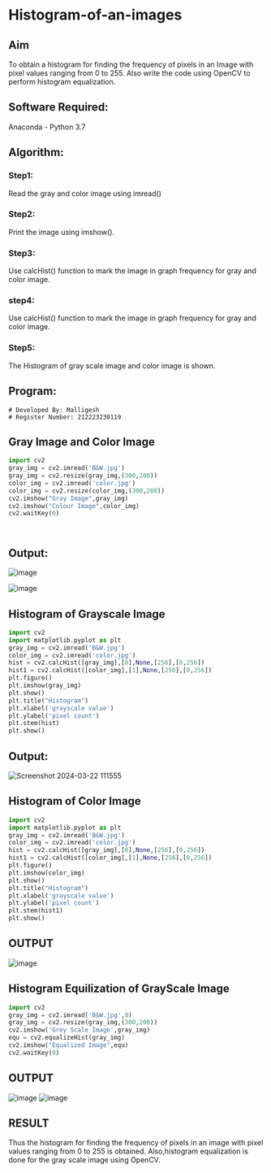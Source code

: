 # Histogram-of-an-images
## Aim
To obtain a histogram for finding the frequency of pixels in an Image with pixel values ranging from 0 to 255. Also write the code using OpenCV to perform histogram equalization.

## Software Required:
Anaconda - Python 3.7

## Algorithm:
### Step1:
Read the gray and color image using imread()

### Step2:
Print the image using imshow().



### Step3:
Use calcHist() function to mark the image in graph frequency for gray and color image.

### step4:
Use calcHist() function to mark the image in graph frequency for gray and color image.

### Step5:
The Histogram of gray scale image and color image is shown.


## Program:
```
# Developed By: Malligesh
# Register Number: 212223230119
```
## Gray Image and Color Image
```python
import cv2
gray_img = cv2.imread('B&W.jpg')
gray_img = cv2.resize(gray_img,(300,200))
color_img = cv2.imread('color.jpg')
color_img = cv2.resize(color_img,(300,200))
cv2.imshow("Gray Image",gray_img)
cv2.imshow("Colour Image",color_img)
cv2.waitKey(0)




```
## Output:

![image](https://github.com/Goutham2306/Histogram-of-an-images/assets/138971154/7d3555af-9ed8-4d92-b68d-152acf28d13b)


![image](https://github.com/Goutham2306/Histogram-of-an-images/assets/138971154/82ab73ad-bb90-4c6e-9040-d53249da5ca1)


## Histogram of Grayscale Image

``` python
import cv2
import matplotlib.pyplot as plt
gray_img = cv2.imread('B&W.jpg')
color_img = cv2.imread('color.jpg')
hist = cv2.calcHist([gray_img],[0],None,[256],[0,256])
hist1 = cv2.calcHist([color_img],[1],None,[256],[0,256])
plt.figure()
plt.imshow(gray_img)
plt.show()
plt.title("Histogram")
plt.xlabel('grayscale value')
plt.ylabel('pixel count')
plt.stem(hist)
plt.show()
```









## Output:
![Screenshot 2024-03-22 111555](https://github.com/Goutham2306/Histogram-of-an-images/assets/138971154/b54863d4-bada-4114-a7de-0e19ba739879)
## Histogram of Color Image
``` python
import cv2
import matplotlib.pyplot as plt
gray_img = cv2.imread('B&W.jpg')
color_img = cv2.imread('color.jpg')
hist = cv2.calcHist([gray_img],[0],None,[256],[0,256])
hist1 = cv2.calcHist([color_img],[1],None,[256],[0,256])
plt.figure()
plt.imshow(color_img)
plt.show()
plt.title("Histogram")
plt.xlabel('grayscale value')
plt.ylabel('pixel count')
plt.stem(hist1)
plt.show()
```

## OUTPUT
![image](https://github.com/Goutham2306/Histogram-of-an-images/assets/138971154/d4c61171-763f-420f-a8e3-bd167a213015)

## Histogram Equilization of GrayScale Image
``` python
import cv2
gray_img = cv2.imread('B&W.jpg',0)
gray_img = cv2.resize(gray_img,(300,200))
cv2.imshow('Grey Scale Image',gray_img)
equ = cv2.equalizeHist(gray_img)
cv2.imshow("Equalized Image",equ)
cv2.waitKey(0)
```

## OUTPUT
![image](https://github.com/Goutham2306/Histogram-of-an-images/assets/138971154/c0adb7b1-6ec9-43ae-a5a7-833c4a863658)       ![image](https://github.com/Goutham2306/Histogram-of-an-images/assets/138971154/2b207e69-5e92-4a89-942b-8b6f435c0e98)

## RESULT
Thus the histogram for finding the frequency of pixels in an image with pixel values ranging from 0 to 255 is obtained. Also,histogram equalization is done for the gray scale image using OpenCV.



